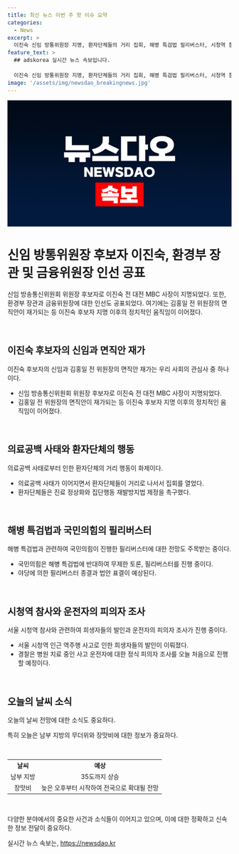 ```yaml
---
title: 최신 뉴스 이번 주 핫 이슈 요약
categories:
  - News
excerpt: >
  이진숙 신임 방통위원장 지명, 환자단체들의 거리 집회, 해병 특검법 필리버스터, 시청역 참사 희생자 발인, 무더운 오늘의 장맛비 소식. #이진숙 #방통위원장 #의료공백 #해병특검법 #장맛비
feature_text: >
  ## adskorea 실시간 뉴스 속보입니다.

  이진숙 신임 방통위원장 지명, 환자단체들의 거리 집회, 해병 특검법 필리버스터, 시청역 참사 희생자 발인, 무더운 오늘의 장맛비 소식. #이진숙 #방통위원장 #의료공백 #해병특검법 #장맛비
image: '/assets/img/newsdao_breakingnews.jpg'
---
```


<p><img src="/assets/img/newsdao_breakingnews.jpg" alt="adskorea 속보" /></p>

<h1 data-ke-size="size26">신임 방통위원장 후보자 이진숙, 환경부 장관 및 금융위원장 인선 공표</h1>

<p>신임 방송통신위원회 위원장 후보자로 이진숙 전 대전 MBC 사장이 지명되었다. 또한, 환경부 장관과 금융위원장에 대한 인선도 공표되었다. 여기에는 김홍일 전 위원장의 면직안이 재가되는 등 이진숙 후보자 지명 이후의 정치적인 움직임이 이어졌다.</p>

<p data-ke-size="size16">&nbsp;</p>

<h2 data-ke-size="size24">이진숙 후보자의 신임과 면직안 재가</h2>

<p>이진숙 후보자의 신임과 김홍일 전 위원장의 면직안 재가는 우리 사회의 관심사 중 하나이다. </p>

<ul>
  <li>신임 방송통신위원회 위원장 후보자로 이진숙 전 대전 MBC 사장이 지명되었다.</li>
  <li>김홍일 전 위원장의 면직안이 재가되는 등 이진숙 후보자 지명 이후의 정치적인 움직임이 이어졌다.</li>
</ul>

<p data-ke-size="size16">&nbsp;</p>

<h2 data-ke-size="size24">의료공백 사태와 환자단체의 행동</h2>

<p>의료공백 사태로부터 인한 환자단체의 거리 행동이 화제이다.</p>

<ul>
  <li>의료공백 사태가 이어지면서 환자단체들이 거리로 나서서 집회를 열었다.</li>
  <li>환자단체들은 진료 정상화와 집단행동 재발방지법 제정을 촉구했다.</li>
</ul>

<p data-ke-size="size16">&nbsp;</p>

<h2 data-ke-size="size24">해병 특검법과 국민의힘의 필리버스터</h2>

<p>해병 특검법과 관련하여 국민의힘이 진행한 필리버스터에 대한 전망도 주목받는 중이다.</p>

<ul>
  <li>국민의힘은 해병 특검법에 반대하여 무제한 토론, 필리버스터를 진행 중이다.</li>
  <li>야당에 의한 필리버스터 종결과 법안 표결이 예상된다.</li>
</ul>

<p data-ke-size="size16">&nbsp;</p>

<h2 data-ke-size="size24">시청역 참사와 운전자의 피의자 조사</h2>

<p>서울 시청역 참사와 관련하여 희생자들의 발인과 운전자의 피의자 조사가 진행 중이다.</p>

<ul>
  <li>서울 시청역 인근 역주행 사고로 인한 희생자들의 발인이 이뤄졌다.</li>
  <li>경찰은 병원 치료 중인 사고 운전자에 대한 정식 피의자 조사를 오늘 처음으로 진행할 예정이다.</li>
</ul>

<p data-ke-size="size16">&nbsp;</p>

<h2 data-ke-size="size24">오늘의 날씨 소식</h2>

<p>오늘의 날씨 전망에 대한 소식도 중요하다.</p>

<p>특히 오늘은 남부 지방의 무더위와 장맛비에 대한 정보가 중요하다.</p>

<p data-ke-size="size16">&nbsp;</p>

<table>
  <tr>
    <td style="text-align: center; height: 17px;"><b>날씨</b></td>
    <td style="text-align: center; height: 17px;"><b>예상</b></td>
  </tr>
  <tr>
    <td style="text-align: center; height: 17px;">남부 지방</td>
    <td style="text-align: center; height: 17px;">35도까지 상승</td>
  </tr>
  <tr>
    <td style="text-align: center; height: 17px;">장맛비</td>
    <td style="text-align: center; height: 17px;">늦은 오후부터 시작하여 전국으로 확대될 전망</td>
  </tr>
</table>

<p data-ke-size="size16">&nbsp;</p>

<p>다양한 분야에서의 중요한 사건과 소식들이 이어지고 있으며, 이에 대한 정확하고 신속한 정보 전달이 중요하다.</p>
실시간 뉴스 속보는, <a href="https://newsdao.kr" rel="dofollow">https://newsdao.kr</a>


